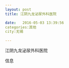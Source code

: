 ```yaml
--- 
layout: post 
title: 江阴九龙泌尿外科医院

date:   2016-05-03 13:39:56 
categories:其他  
city:无锡
  
--- 
```

   
江阴九龙泌尿外科医院

信息


